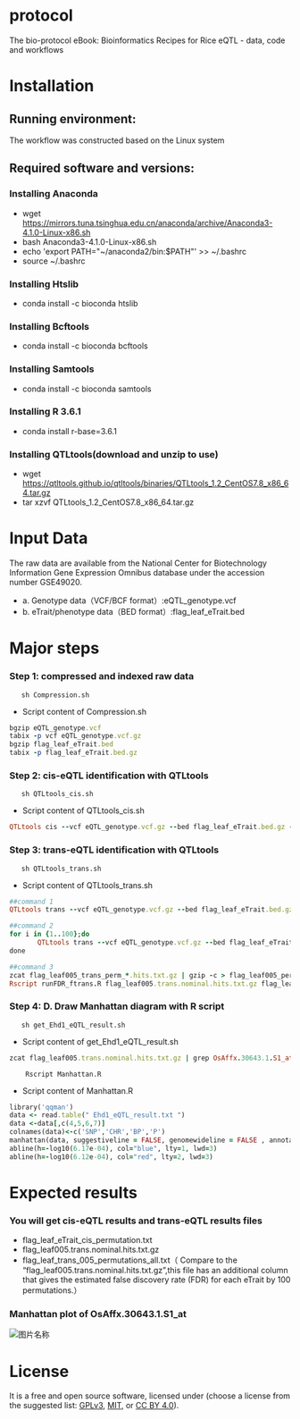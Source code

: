 # protocol
The bio-protocol eBook: Bioinformatics Recipes for Rice eQTL - data, code and workflows
# Installation
## Running environment:
The workflow was constructed based on the Linux system
## Required software and versions:
### Installing Anaconda 
- wget https://mirrors.tuna.tsinghua.edu.cn/anaconda/archive/Anaconda3-4.1.0-Linux-x86.sh
- bash Anaconda3-4.1.0-Linux-x86.sh
- echo 'export PATH="~/anaconda2/bin:$PATH"' >> ~/.bashrc
- source ~/.bashrc
### Installing Htslib
- conda install -c bioconda htslib
### Installing Bcftools
- conda install -c bioconda bcftools
### Installing Samtools
- conda install -c bioconda samtools 
### Installing R 3.6.1
- conda install r-base=3.6.1
### Installing QTLtools(download and unzip to use)
- wget https://qtltools.github.io/qtltools/binaries/QTLtools_1.2_CentOS7.8_x86_64.tar.gz
- tar xzvf QTLtools_1.2_CentOS7.8_x86_64.tar.gz
# Input Data
The raw data are available from the National Center for Biotechnology Information Gene Expression Omnibus database under the accession number GSE49020.
- a.	Genotype data（VCF/BCF format）:eQTL_genotype.vcf
- b.	eTrait/phenotype data（BED format）:flag_leaf_eTrait.bed
# Major steps
### Step 1: compressed and indexed raw data
       sh Compression.sh
- Script content of Compression.sh
```ruby 
bgzip eQTL_genotype.vcf
tabix -p vcf eQTL_genotype.vcf.gz
bgzip flag_leaf_eTrait.bed 
tabix -p flag_leaf_eTrait.bed.gz
``` 
### Step 2: cis-eQTL identification with QTLtools
       sh QTLtools_cis.sh
- Script content of QTLtools_cis.sh
```ruby 
QTLtools cis --vcf eQTL_genotype.vcf.gz --bed flag_leaf_eTrait.bed.gz --permute 1000 --out flag_leaf_eTrait_cis_permutation.txt
``` 
### Step 3: trans-eQTL identification with QTLtools
       sh QTLtools_trans.sh
- Script content of QTLtools_trans.sh
```ruby 
##command 1 
QTLtools trans --vcf eQTL_genotype.vcf.gz --bed flag_leaf_eTrait.bed.gz --nominal --threshold 0.05 --out flag_leaf005.trans.nominal.hits.txt.gz

##command 2
for i in {1..100};do
       QTLtools trans --vcf eQTL_genotype.vcf.gz --bed flag_leaf_eTrait.bed.gz --threshold 0.05 --permute --out flag_leaf005_trans_perm_${i} --seed ${i} 
done

##command 3
zcat flag_leaf005_trans_perm_*.hits.txt.gz | gzip -c > flag_leaf005_permutations_all.txt.gz
Rscript runFDR_ftrans.R flag_leaf005.trans.nominal.hits.txt.gz flag_leaf005_permutations_all.txt.gz flag_leaf_trans_005_permutations_all.txt
``` 
### Step 4: D.	Draw Manhattan diagram with R script
       sh get_Ehd1_eQTL_result.sh
- Script content of get_Ehd1_eQTL_result.sh
```ruby 
zcat flag_leaf005.trans.nominal.hits.txt.gz | grep OsAffx.30643.1.S1_at > Ehd1_eQTL_result.txt
``` 
        Rscript Manhattan.R
- Script content of Manhattan.R
```ruby 
library('qqman')
data <- read.table(" Ehd1_eQTL_result.txt ")
data <-data[,c(4,5,6,7)]
colnames(data)<-c('SNP','CHR','BP','P')
manhattan(data, suggestiveline = FALSE, genomewideline = FALSE , annotatePval = 5e-40, annotateTop = FALSE,ylim=c(0,50),cex = 0.9, cex.axis = 0.9)
abline(h=-log10(6.17e-04), col="blue", lty=1, lwd=3) 
abline(h=-log10(6.12e-04), col="red", lty=2, lwd=3)
``` 
# Expected results
### You will get cis-eQTL results and trans-eQTL results files
- flag_leaf_eTrait_cis_permutation.txt
- flag_leaf005.trans.nominal.hits.txt.gz 
- flag_leaf_trans_005_permutations_all.txt（ Compare to the “flag_leaf005.trans.nominal.hits.txt.gz”,this file has an additional column that gives the estimated false discovery rate (FDR) for each eTrait by 100 permutations.）
### Manhattan plot of OsAffx.30643.1.S1_at
![图片名称](https://github.com/ziongfen/protocol/blob/main/graphs/Manhattan_plot_of_OsAffx.30643.1.S1_at.png)
# License
It is a free and open source software, licensed under (choose a license from the suggested list: [GPLv3](https://github.com/github/choosealicense.com/blob/gh-pages/_licenses/gpl-3.0.txt), [MIT](https://github.com/github/choosealicense.com/blob/gh-pages/LICENSE.md), or [CC BY 4.0](https://github.com/github/choosealicense.com/blob/gh-pages/_licenses/cc-by-4.0.txt)).
